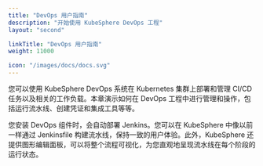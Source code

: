 ```yaml
---
title: "DevOps 用户指南"
description: "开始使用 KubeSphere DevOps 工程"
layout: "second"

linkTitle: "DevOps 用户指南"
weight: 11000

icon: "/images/docs/docs.svg"
---
```


您可以使用 KubeSphere DevOps 系统在 Kubernetes 集群上部署和管理 CI/CD 任务以及相关的工作负载。本章演示如何在 DevOps 工程中进行管理和操作，包括运行流水线、创建凭证和集成工具等等。

您安装 DevOps 组件时，会自动部署 Jenkins。您可以在 KubeSphere 中像以前一样通过 Jenkinsfile 构建流水线，保持一致的用户体验。此外，KubeSphere 还提供图形编辑面板，可以将整个流程可视化，为您直观地呈现流水线在每个阶段的运行状态。
